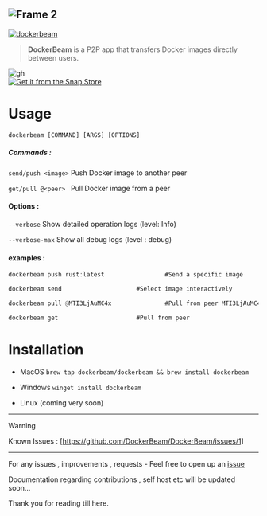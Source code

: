 

![Frame 2](https://github.com/user-attachments/assets/e47afb1d-edab-4ab5-a705-13bd0d6716c7)
---
[![dockerbeam](https://snapcraft.io/dockerbeam/badge.svg)](https://snapcraft.io/dockerbeam)
>**DockerBeam** is a P2P app that transfers Docker images directly between users.



![gh](https://github.com/user-attachments/assets/5a34d156-06a7-487f-b674-54903a9de44f)  
[![Get it from the Snap Store](https://snapcraft.io/en/dark/install.svg)](https://snapcraft.io/dockerbeam)
# Usage
```dockerbeam [COMMAND] [ARGS] [OPTIONS]```

##### Commands :

```send/push <image>``` Push Docker image to another peer

```get/pull @<peer> ``` Pull Docker image from a peer

  

#### Options :

```--verbose``` Show detailed operation logs (level: Info)

```--verbose-max``` Show all debug logs (level : debug)

  

#### examples :
```rust
dockerbeam push rust:latest 				#Send a specific image

dockerbeam send 					#Select image interactively

dockerbeam pull @MTI3LjAuMC4x 				#Pull from peer MTI3LjAuMC4x

dockerbeam get 						#Pull from peer
```
# Installation

 - MacOS
  ```brew tap dockerbeam/dockerbeam && brew install dockerbeam```
  
  - Windows
  ```winget install dockerbeam```

- Linux 
(coming very soon)
---

> [!WARNING]
> Known Issues : 
> [https://github.com/DockerBeam/DockerBeam/issues/1]

  ---
  For any issues , improvements , requests - Feel free to open up an [issue](https://github.com/DockerBeam/DockerBeam/issues)
  
Documentation regarding contributions , self host etc will be updated soon...




Thank you for reading till here.
